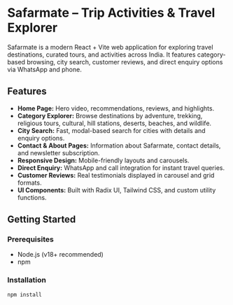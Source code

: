 # Safarmate – Trip Activities & Travel Explorer

Safarmate is a modern React + Vite web application for exploring travel destinations, curated tours, and activities across India. It features category-based browsing, city search, customer reviews, and direct enquiry options via WhatsApp and phone.

## Features

- **Home Page:** Hero video, recommendations, reviews, and highlights.
- **Category Explorer:** Browse destinations by adventure, trekking, religious tours, cultural, hill stations, deserts, beaches, and wildlife.
- **City Search:** Fast, modal-based search for cities with details and enquiry options.
- **Contact & About Pages:** Information about Safarmate, contact details, and newsletter subscription.
- **Responsive Design:** Mobile-friendly layouts and carousels.
- **Direct Enquiry:** WhatsApp and call integration for instant travel queries.
- **Customer Reviews:** Real testimonials displayed in carousel and grid formats.
- **UI Components:** Built with Radix UI, Tailwind CSS, and custom utility functions.

## Getting Started

### Prerequisites

- Node.js (v18+ recommended)
- npm

### Installation

```sh
npm install